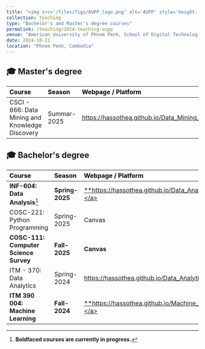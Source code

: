 ```yaml
---
title: "<img src='/files/figs/AUPP_logo.png' alt='AUPP' style='height: 2em; vertical-align: middle;'> American University of Phnom Penh (AUPP)"
collection: teaching
type: "Bachelor's and Master's degree courses"
permalink: /teaching/2024-teaching-aupp
venue: "American University of Phnom Penh, School of Digital Technologies"
date: 2024-10-21
location: "Phnom Penh, Cambodia"
---
```


## 🎓 Master's degree


| <span style="color: black;">Course</span> | <span style="color: black;">Season</span> | <span style="color: black;">Webpage / Platform</span> |
|:-----------|:-----------|:--------------------|
| CSCI - 866: Data Mining and Knowledge Discovery | Summar-2025 | <a href="https://hassothea.github.io/Data_Mining_AUPP/" target="_blank">https://hassothea.github.io/Data_Mining_AUPP/</a> |

## 🎓 Bachelor's degree


| <span style="color: black;">Course</span> | <span style="color: black;">Season</span> | <span style="color: black;">Webpage / Platform</span> |
|:-----------|:-----------|:--------------------|
| **INF-604: Data Analysis**[^1] | **Spring-2025** | <a href="https://hassothea.github.io/Data_Analysis_AUPP/" target="_blank">**https://hassothea.github.io/Data_Analysis_AUPP/**</a> |
| COSC-221: Python Programming | Spring-2025 | Canvas |
| **COSC-111: Computer Science Survey**| **Fall-2025** | **Canvas** |
| ITM - 370: Data Analytics | Spring-2024 | <a href="https://hassothea.github.io/Data_Analytics_AUPP/" target="_blank">https://hassothea.github.io/Data_Analytics_AUPP/</a> |
| **ITM 390 004: Machine Learning** | **Fall-2024** | <a href="https://hassothea.github.io/Machine_Learning_AUPP/" target="_blank">**https://hassothea.github.io/Machine_Learning_AUPP/**</a> |


[^1]: **Boldfaced courses are currently in progress.**

<!--

- **CSCI - 866: Data Mining and Knowledge Discovery** (Summer - 2025):
  > **Webpage:**  <a href="https://hassothea.github.io/Data_Mining_AUPP/" target="_blank">https://hassothea.github.io/Data_Mining_AUPP/</a>.


## 🎓 Bachelor's degree

- **INF - 604: Data Analysis** (Spring - 2025).
  > **Webpage:** <a href="https://hassothea.github.io/Data_Analysis_AUPP/" target="_blank">https://hassothea.github.io/Data_Analysis_AUPP/</a>.
  

- **COSC - 221: CSB: Python Programming** (Spring - 2025).
  > **Platform:** **Canvas**.
  

- **ITM - 370: Data Analytics** (Spring - 2024).
  > **Webpage:** <a href="https://hassothea.github.io/Data_Analytics_AUPP/" target="_blank">https://hassothea.github.io/Data_Analytics_AUPP/</a>.

- **ITM 390 004: Machine Learning** (Fall - 2025)
  > 

> Webpage: <a href="https://hassothea.github.io/Data_Analytics_AUPP/" target="_blank">https://hassothea.github.io/Data_Analytics_AUPP/</a>.
-->
